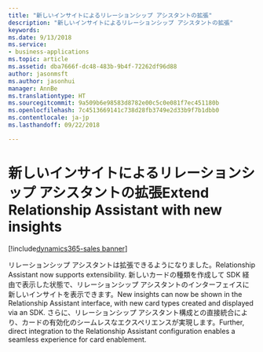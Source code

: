 ```yaml
---
title: "新しいインサイトによるリレーションシップ アシスタントの拡張"
description: "新しいインサイトによるリレーションシップ アシスタントの拡張"
keywords: 
ms.date: 9/13/2018
ms.service:
- business-applications
ms.topic: article
ms.assetid: dba7666f-dc48-483b-9b4f-72262df96d88
author: jasonmsft
ms.author: jasonhui
manager: AnnBe
ms.translationtype: HT
ms.sourcegitcommit: 9a509b6e98583d8782e00c5c0e081f7ec451180b
ms.openlocfilehash: 7c4513669141c738d28fb3749e2d33b9f7b1dbb0
ms.contentlocale: ja-jp
ms.lasthandoff: 09/22/2018

---
```


# <a name="extend-relationship-assistant-with-new-insights"></a><span data-ttu-id="8af2c-103">新しいインサイトによるリレーションシップ アシスタントの拡張</span><span class="sxs-lookup"><span data-stu-id="8af2c-103">Extend Relationship Assistant with new insights</span></span>

[!include[dynamics365-sales banner](../includes/dynamics365-sales.md)]

<span data-ttu-id="8af2c-104">リレーションシップ アシスタントは拡張できるようになりました。</span><span class="sxs-lookup"><span data-stu-id="8af2c-104">Relationship Assistant now supports extensibility.</span></span>  <span data-ttu-id="8af2c-105">新しいカードの種類を作成して SDK 経由で表示した状態で、リレーションシップ アシスタントのインターフェイスに新しいインサイトを表示できます。</span><span class="sxs-lookup"><span data-stu-id="8af2c-105">New insights can now be shown in the Relationship Assistant interface, with new card types created and displayed via an SDK.</span></span> <span data-ttu-id="8af2c-106">さらに、リレーションシップ アシスタント構成との直接統合により、カードの有効化のシームレスなエクスペリエンスが実現します。</span><span class="sxs-lookup"><span data-stu-id="8af2c-106">Further, direct integration to the Relationship Assistant configuration enables a seamless experience for card enablement.</span></span>



